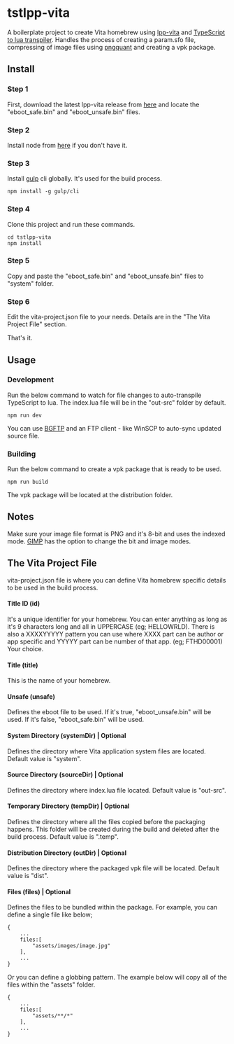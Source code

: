 # tstlpp-vita
A boilerplate project to create Vita homebrew using [lpp-vita](https://github.com/Rinnegatamante/lpp-vita) and [TypeScript to lua transpiler](https://github.com/TypeScriptToLua/TypeScriptToLua).
Handles the process of creating a param.sfo file, compressing of image files using [pngquant](https://pngquant.org/) and creating a vpk package.

## Install
### Step 1
First, download the latest lpp-vita release from [here](https://github.com/Rinnegatamante/lpp-vita/releases/latest) and locate the "eboot_safe.bin" and "eboot_unsafe.bin" files.

### Step 2
Install node from [here](https://nodejs.org/) if you don't have it.
### Step 3
Install [gulp](https://gulpjs.com/) cli globally. It's used for the build process.
```
npm install -g gulp/cli 
```
### Step 4
Clone this project and run these commands.
```
cd tstlpp-vita
npm install
```
### Step 5
Copy and paste the "eboot_safe.bin" and "eboot_unsafe.bin" files to "system" folder.

### Step 6
Edit the vita-project.json file to your needs. Details are in the "The Vita Project File" section.

That's it.

## Usage
### Development
Run the below command to watch for file changes to auto-transpile TypeScript to lua. The index.lua file will be in the "out-src" folder by default.
```
npm run dev
```
You can use [BGFTP](https://github.com/GrapheneCt/BGFTP) and an FTP client - like WinSCP to auto-sync updated source file.
### Building
Run the below command to create a vpk package that is ready to be used.
```
npm run build
```
The vpk package will be located at the distribution folder.

## Notes
Make sure your image file format is PNG and it's 8-bit and uses the indexed mode. [GIMP](https://www.gimp.org/) has the option to change the bit and image modes.

## The Vita Project File
vita-project.json file is where you can define Vita homebrew specific details to be used in the build process.
#### Title ID (id)
It's a unique identifier for your homebrew. You can enter anything as long as it's 9 characters long and all in UPPERCASE (eg; HELLOWRLD).
There is also a XXXXYYYYY pattern you can use where XXXX part can be author or app specific and YYYYY part can be number of that app. (eg; FTHD00001)
Your choice.
#### Title (title)
This is the name of your homebrew.
#### Unsafe (unsafe)
Defines the eboot file to be used. 
If it's true, "eboot_unsafe.bin" will be used. 
If it's false, "eboot_safe.bin" will be used.
#### System Directory (systemDir) | Optional
Defines the directory where Vita application system files are located. Default value is "system".
#### Source Directory (sourceDir) | Optional
Defines the directory where index.lua file located. Default value is "out-src".
#### Temporary Directory (tempDir) | Optional
Defines the directory where all the files copied before the packaging happens. This folder will be created during the build and deleted after the build process. Default value is ".temp".
#### Distribution Directory (outDir) | Optional
Defines the directory where the packaged vpk file will be located. Default value is "dist".
#### Files (files) | Optional
Defines the files to be bundled within the package.
For example, you can define a single file like below;
```
{
	...
	files:[
		"assets/images/image.jpg"
	],
	...
}
```
Or you can define a globbing pattern. The example below will copy all of the files within the "assets" folder.
```
{
	...
	files:[
		"assets/**/*"
	],
	...
}
```

